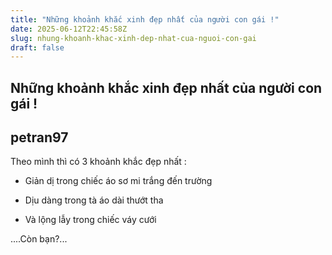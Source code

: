 ```yaml
---
title: "Những khoảnh khắc xinh đẹp nhất của người con gái !"
date: 2025-06-12T22:45:58Z
slug: nhung-khoanh-khac-xinh-dep-nhat-cua-nguoi-con-gai
draft: false
---
```


## Những khoảnh khắc xinh đẹp nhất của người con gái !

## petran97

Theo mình thì có 3 khoảnh khắc đẹp nhất : 
 
+ Giản dị trong chiếc áo sơ mi trắng đến trường 
 
+ Dịu dàng trong tà áo dài thướt tha 
 
+ Và lộng lẫy trong chiếc váy cưới
 
....Còn bạn?...